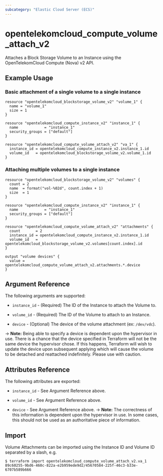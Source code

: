 ```yaml
---
subcategory: "Elastic Cloud Server (ECS)"
---
```


# opentelekomcloud_compute_volume_attach_v2

Attaches a Block Storage Volume to an Instance using the OpenTelekomCloud
Compute (Nova) v2 API.

## Example Usage

### Basic attachment of a single volume to a single instance

```hcl
resource "opentelekomcloud_blockstorage_volume_v2" "volume_1" {
  name = "volume_1"
  size = 1
}

resource "opentelekomcloud_compute_instance_v2" "instance_1" {
  name            = "instance_1"
  security_groups = ["default"]
}

resource "opentelekomcloud_compute_volume_attach_v2" "va_1" {
  instance_id = opentelekomcloud_compute_instance_v2.instance_1.id
  volume_id   = opentelekomcloud_blockstorage_volume_v2.volume_1.id
}
```

### Attaching multiple volumes to a single instance

```hcl
resource "opentelekomcloud_blockstorage_volume_v2" "volumes" {
  count = 2
  name  = format("vol-%02d", count.index + 1)
  size  = 1
}

resource "opentelekomcloud_compute_instance_v2" "instance_1" {
  name            = "instance_1"
  security_groups = ["default"]
}

resource "opentelekomcloud_compute_volume_attach_v2" "attachments" {
  count       = 2
  instance_id = opentelekomcloud_compute_instance_v2.instance_1.id
  volume_id   = opentelekomcloud_blockstorage_volume_v2.volumes[count.index].id
}

output "volume devices" {
  value = opentelekomcloud_compute_volume_attach_v2.attachments.*.device
}
```

## Argument Reference

The following arguments are supported:

* `instance_id` - (Required) The ID of the Instance to attach the Volume to.

* `volume_id` - (Required) The ID of the Volume to attach to an Instance.

* `device` - (Optional) The device of the volume attachment (ex: `/dev/vdc`).

-> **Note:** Being able to specify a device is dependent upon the hypervisor in
  use. There is a chance that the device specified in Terraform will not be
  the same device the hypervisor chose. If this happens, Terraform will wish
  to update the device upon subsequent applying which will cause the volume
  to be detached and reattached indefinitely. Please use with caution.

## Attributes Reference

The following attributes are exported:

* `instance_id` - See Argument Reference above.

* `volume_id` - See Argument Reference above.

* `device` - See Argument Reference above.
-> **Note:** The correctness of this information is dependent upon the hypervisor in use.
  In some cases, this should not be used as an authoritative piece of information.

## Import

Volume Attachments can be imported using the Instance ID and Volume ID
separated by a slash, e.g.

```
$ terraform import opentelekomcloud_compute_volume_attach_v2.va_1 89c60255-9bd6-460c-822a-e2b959ede9d2/45670584-225f-46c3-b33e-6707b589b666
```
